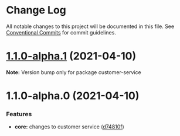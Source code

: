# Change Log

All notable changes to this project will be documented in this file.
See [Conventional Commits](https://conventionalcommits.org) for commit guidelines.

# [1.1.0-alpha.1](https://github.com/shishirkh/lerna-tuts/compare/master-1.1.0-alpha.0...master-1.1.0-alpha.1) (2021-04-10)

**Note:** Version bump only for package customer-service





# 1.1.0-alpha.0 (2021-04-10)


### Features

* **core:** changes to customer service ([d74810f](https://github.com/shishirkh/lerna-tuts/commit/d74810fa0d264adb58f259f530b285e1e1747d6e))
